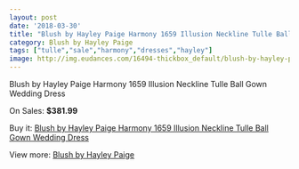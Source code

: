 ```yaml
---
layout: post
date: '2018-03-30'
title: "Blush by Hayley Paige Harmony 1659 Illusion Neckline Tulle Ball Gown Wedding Dress"
category: Blush by Hayley Paige
tags: ["tulle","sale","harmony","dresses","hayley"]
image: http://img.eudances.com/16494-thickbox_default/blush-by-hayley-paige-harmony-1659-illusion-neckline-tulle-ball-gown-wedding-dress.jpg
---
```

Blush by Hayley Paige Harmony 1659 Illusion Neckline Tulle Ball Gown Wedding Dress

On Sales: **$381.99**
<a href="https://www.eudances.com/en/blush-by-hayley-paige/4853-blush-by-hayley-paige-harmony-1659-illusion-neckline-tulle-ball-gown-wedding-dress.html"><amp-img layout="responsive" width="600" height="600" src="//img.eudances.com/16494-thickbox_default/blush-by-hayley-paige-harmony-1659-illusion-neckline-tulle-ball-gown-wedding-dress.jpg" alt="Blush by Hayley Paige Harmony 1659 Illusion Neckline Tulle Ball Gown Wedding Dress 0" /></a>
<a href="https://www.eudances.com/en/blush-by-hayley-paige/4853-blush-by-hayley-paige-harmony-1659-illusion-neckline-tulle-ball-gown-wedding-dress.html"><amp-img layout="responsive" width="600" height="600" src="//img.eudances.com/16498-thickbox_default/blush-by-hayley-paige-harmony-1659-illusion-neckline-tulle-ball-gown-wedding-dress.jpg" alt="Blush by Hayley Paige Harmony 1659 Illusion Neckline Tulle Ball Gown Wedding Dress 1" /></a>
<a href="https://www.eudances.com/en/blush-by-hayley-paige/4853-blush-by-hayley-paige-harmony-1659-illusion-neckline-tulle-ball-gown-wedding-dress.html"><amp-img layout="responsive" width="600" height="600" src="//img.eudances.com/16497-thickbox_default/blush-by-hayley-paige-harmony-1659-illusion-neckline-tulle-ball-gown-wedding-dress.jpg" alt="Blush by Hayley Paige Harmony 1659 Illusion Neckline Tulle Ball Gown Wedding Dress 2" /></a>
<a href="https://www.eudances.com/en/blush-by-hayley-paige/4853-blush-by-hayley-paige-harmony-1659-illusion-neckline-tulle-ball-gown-wedding-dress.html"><amp-img layout="responsive" width="600" height="600" src="//img.eudances.com/16496-thickbox_default/blush-by-hayley-paige-harmony-1659-illusion-neckline-tulle-ball-gown-wedding-dress.jpg" alt="Blush by Hayley Paige Harmony 1659 Illusion Neckline Tulle Ball Gown Wedding Dress 3" /></a>
<a href="https://www.eudances.com/en/blush-by-hayley-paige/4853-blush-by-hayley-paige-harmony-1659-illusion-neckline-tulle-ball-gown-wedding-dress.html"><amp-img layout="responsive" width="600" height="600" src="//img.eudances.com/16495-thickbox_default/blush-by-hayley-paige-harmony-1659-illusion-neckline-tulle-ball-gown-wedding-dress.jpg" alt="Blush by Hayley Paige Harmony 1659 Illusion Neckline Tulle Ball Gown Wedding Dress 4" /></a>

Buy it: [Blush by Hayley Paige Harmony 1659 Illusion Neckline Tulle Ball Gown Wedding Dress](https://www.eudances.com/en/blush-by-hayley-paige/4853-blush-by-hayley-paige-harmony-1659-illusion-neckline-tulle-ball-gown-wedding-dress.html "Blush by Hayley Paige Harmony 1659 Illusion Neckline Tulle Ball Gown Wedding Dress")

View more: [Blush by Hayley Paige](https://www.eudances.com/en/90-blush-by-hayley-paige "Blush by Hayley Paige")